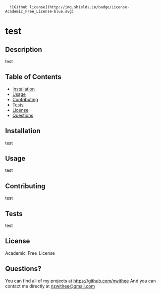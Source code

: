 
  
      ![Github license](http://img.shields.io/badge/License-Academic_Free_License-blue.svg)
    

  # test

  ## Description
  test

  ## Table of Contents
  * [Installation](#installation)
  * [Usage](#usage)
  * [Contributing](#contributing)
  * [Tests](#tests)
  * [License](#license)
  * [Questions](#questions)

  ## Installation
  test

  ## Usage
  test

  ## Contributing
  test

  ## Tests
  test

  ## License
  Academic_Free_License

  ## Questions?
  You can find all of my projects at https://github.com/nwithee
  And you can contact me directly at nzwithee@gmail.com

